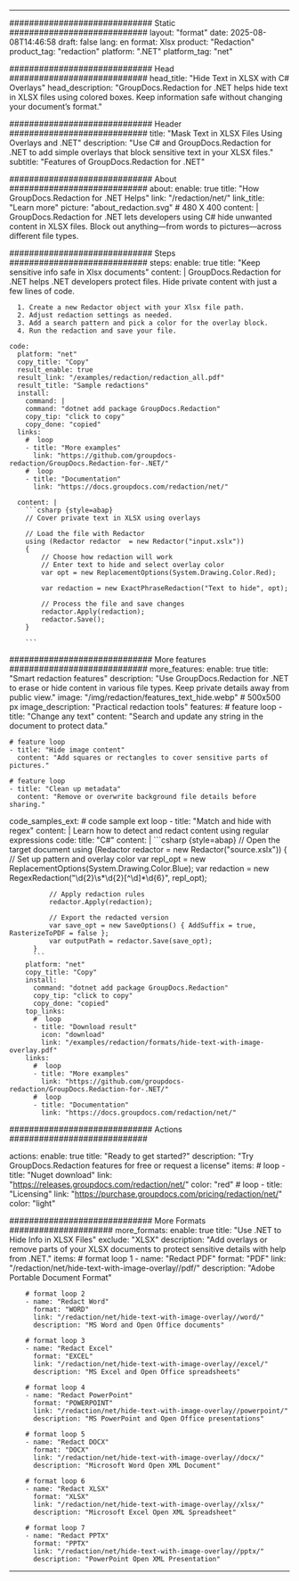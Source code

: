 
---
############################# Static ############################
layout: "format"
date:  2025-08-08T14:46:58
draft: false
lang: en
format: Xlsx
product: "Redaction"
product_tag: "redaction"
platform: ".NET"
platform_tag: "net"

############################# Head ############################
head_title: "Hide Text in XLSX with C# Overlays"
head_description: "GroupDocs.Redaction for .NET helps hide text in XLSX files using colored boxes. Keep information safe without changing your document’s format."

############################# Header ############################
title: "Mask Text in XLSX Files Using Overlays and .NET" 
description: "Use C# and GroupDocs.Redaction for .NET to add simple overlays that block sensitive text in your XLSX files."
subtitle: "Features of GroupDocs.Redaction for .NET" 

############################# About ############################
about:
    enable: true
    title: "How GroupDocs.Redaction for .NET Helps"
    link: "/redaction/net/"
    link_title: "Learn more"
    picture: "about_redaction.svg" # 480 X 400
    content: |
       GroupDocs.Redaction for .NET lets developers using C# hide unwanted content in XLSX files. Block out anything—from words to pictures—across different file types.

############################# Steps ############################
steps:
    enable: true
    title: "Keep sensitive info safe in Xlsx documents"
    content: |
      GroupDocs.Redaction for .NET helps .NET developers protect files. Hide private content with just a few lines of code.
      
      1. Create a new Redactor object with your Xlsx file path.
      2. Adjust redaction settings as needed.
      3. Add a search pattern and pick a color for the overlay block.
      4. Run the redaction and save your file.
   
    code:
      platform: "net"
      copy_title: "Copy"
      result_enable: true
      result_link: "/examples/redaction/redaction_all.pdf"
      result_title: "Sample redactions"
      install:
        command: |
        command: "dotnet add package GroupDocs.Redaction"
        copy_tip: "click to copy"
        copy_done: "copied"
      links:
        #  loop
        - title: "More examples"
          link: "https://github.com/groupdocs-redaction/GroupDocs.Redaction-for-.NET/"
        #  loop
        - title: "Documentation"
          link: "https://docs.groupdocs.com/redaction/net/"
          
      content: |
        ```csharp {style=abap}
        // Cover private text in XLSX using overlays

        // Load the file with Redactor
        using (Redactor redactor  = new Redactor("input.xslx"))
        {
            // Choose how redaction will work
            // Enter text to hide and select overlay color
            var opt = new ReplacementOptions(System.Drawing.Color.Red);
            
            var redaction = new ExactPhraseRedaction("Text to hide", opt);

            // Process the file and save changes
            redactor.Apply(redaction);
            redactor.Save();
        }
        
        ```            


############################# More features ############################
more_features:
  enable: true
  title: "Smart redaction features"
  description: "Use GroupDocs.Redaction for .NET to erase or hide content in various file types. Keep private details away from public view."
  image: "/img/redaction/features_text_hide.webp" # 500x500 px
  image_description: "Practical redaction tools"
  features:
    # feature loop
    - title: "Change any text"
      content: "Search and update any string in the document to protect data."

    # feature loop
    - title: "Hide image content"
      content: "Add squares or rectangles to cover sensitive parts of pictures."

    # feature loop
    - title: "Clean up metadata"
      content: "Remove or overwrite background file details before sharing."
      
  code_samples_ext:
    # code sample ext loop
    - title: "Match and hide with regex"
      content: |
        Learn how to detect and redact content using regular expressions
      code:
        title: "C#"
        content: |
          ```csharp {style=abap}
          //  Open the target document
          using (Redactor redactor  = new Redactor("source.xslx"))
          {
              // Set up pattern and overlay color
              var repl_opt = new ReplacementOptions(System.Drawing.Color.Blue);
              var redaction = new RegexRedaction("\\d{2}\\s*\\d{2}[^\\d]*\\d{6}", repl_opt);

              // Apply redaction rules
              redactor.Apply(redaction);

              // Export the redacted version
              var save_opt = new SaveOptions() { AddSuffix = true, RasterizeToPDF = false };
              var outputPath = redactor.Save(save_opt);
          }
          ```
        platform: "net"
        copy_title: "Copy"
        install:
          command: "dotnet add package GroupDocs.Redaction"
          copy_tip: "click to copy"
          copy_done: "copied"
        top_links:
          #  loop
          - title: "Download result"
            icon: "download"
            link: "/examples/redaction/formats/hide-text-with-image-overlay.pdf"
        links:
          #  loop
          - title: "More examples"
            link: "https://github.com/groupdocs-redaction/GroupDocs.Redaction-for-.NET/"
          #  loop
          - title: "Documentation"
            link: "https://docs.groupdocs.com/redaction/net/"


############################# Actions ############################

actions:
  enable: true
  title: "Ready to get started?"
  description: "Try GroupDocs.Redaction features for free or request a license"
  items:
    #  loop
    - title: "Nuget download"
      link: "https://releases.groupdocs.com/redaction/net/"
      color: "red"
        #  loop
    - title: "Licensing"
      link: "https://purchase.groupdocs.com/pricing/redaction/net/"
      color: "light"


############################# More Formats #####################
more_formats:
    enable: true
    title: "Use .NET to Hide Info in XLSX Files"
    exclude: "XLSX"
    description: "Add overlays or remove parts of your XLSX documents to protect sensitive details with help from .NET."
    items: 
        # format loop 1
        - name: "Redact PDF"
          format: "PDF"
          link: "/redaction/net/hide-text-with-image-overlay//pdf/"
          description: "Adobe Portable Document Format"

        # format loop 2
        - name: "Redact Word"
          format: "WORD"
          link: "/redaction/net/hide-text-with-image-overlay//word/"
          description: "MS Word and Open Office documents"
          
        # format loop 3
        - name: "Redact Excel"
          format: "EXCEL"
          link: "/redaction/net/hide-text-with-image-overlay//excel/"
          description: "MS Excel and Open Office spreadsheets"

        # format loop 4
        - name: "Redact PowerPoint"
          format: "POWERPOINT"
          link: "/redaction/net/hide-text-with-image-overlay//powerpoint/"
          description: "MS PowerPoint and Open Office presentations"

        # format loop 5
        - name: "Redact DOCX"
          format: "DOCX"
          link: "/redaction/net/hide-text-with-image-overlay//docx/"
          description: "Microsoft Word Open XML Document"
          
        # format loop 6
        - name: "Redact XLSX"
          format: "XLSX"
          link: "/redaction/net/hide-text-with-image-overlay//xlsx/"
          description: "Microsoft Excel Open XML Spreadsheet"
          
        # format loop 7
        - name: "Redact PPTX"
          format: "PPTX"
          link: "/redaction/net/hide-text-with-image-overlay//pptx/"
          description: "PowerPoint Open XML Presentation"


---